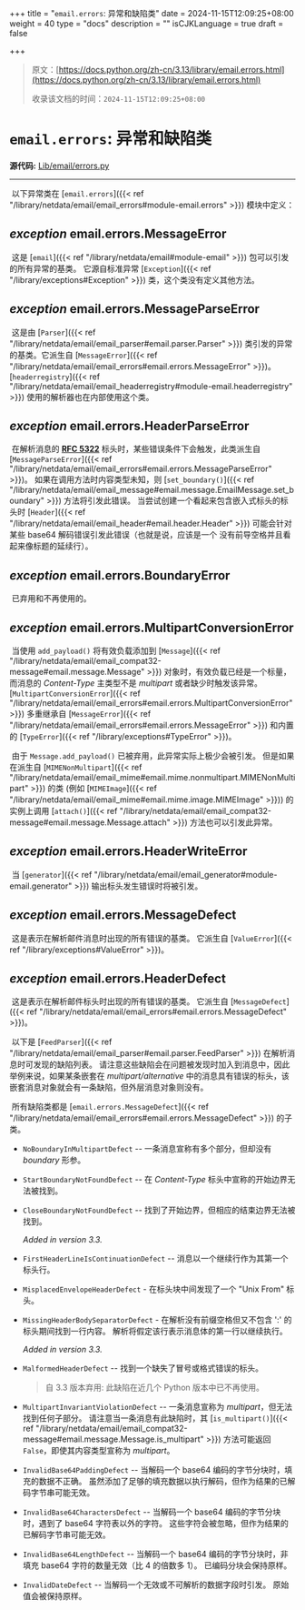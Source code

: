 +++
title = "`email.errors`: 异常和缺陷类"
date = 2024-11-15T12:09:25+08:00
weight = 40
type = "docs"
description = ""
isCJKLanguage = true
draft = false

+++

> 原文：[https://docs.python.org/zh-cn/3.13/library/email.errors.html](https://docs.python.org/zh-cn/3.13/library/email.errors.html)
>
> 收录该文档的时间：`2024-11-15T12:09:25+08:00`

# `email.errors`: 异常和缺陷类

**源代码:** [Lib/email/errors.py](https://github.com/python/cpython/tree/3.13/Lib/email/errors.py)

------

​	以下异常类在 [`email.errors`]({{< ref "/library/netdata/email/email_errors#module-email.errors" >}}) 模块中定义：

## *exception* email.errors.**MessageError**

​	这是 [`email`]({{< ref "/library/netdata/email#module-email" >}}) 包可以引发的所有异常的基类。 它源自标准异常 [`Exception`]({{< ref "/library/exceptions#Exception" >}}) 类，这个类没有定义其他方法。

## *exception* email.errors.**MessageParseError**

​	这是由 [`Parser`]({{< ref "/library/netdata/email/email_parser#email.parser.Parser" >}}) 类引发的异常的基类。它派生自 [`MessageError`]({{< ref "/library/netdata/email/email_errors#email.errors.MessageError" >}})。 [`headerregistry`]({{< ref "/library/netdata/email/email_headerregistry#module-email.headerregistry" >}}) 使用的解析器也在内部使用这个类。

## *exception* email.errors.**HeaderParseError**

​	在解析消息的 [**RFC 5322**](https://datatracker.ietf.org/doc/html/rfc5322.html) 标头时，某些错误条件下会触发，此类派生自 [`MessageParseError`]({{< ref "/library/netdata/email/email_errors#email.errors.MessageParseError" >}})。 如果在调用方法时内容类型未知，则 [`set_boundary()`]({{< ref "/library/netdata/email/email_message#email.message.EmailMessage.set_boundary" >}}) 方法将引发此错误。 当尝试创建一个看起来包含嵌入式标头的标头时 [`Header`]({{< ref "/library/netdata/email/email_header#email.header.Header" >}}) 可能会针对某些 base64 解码错误引发此错误（也就是说，应该是一个 没有前导空格并且看起来像标题的延续行）。

## *exception* email.errors.**BoundaryError**

​	已弃用和不再使用的。

## *exception* email.errors.**MultipartConversionError**

​	当使用 `add_payload()` 将有效负载添加到 [`Message`]({{< ref "/library/netdata/email/email_compat32-message#email.message.Message" >}}) 对象时，有效负载已经是一个标量，而消息的 *Content-Type* 主类型不是 *multipart* 或者缺少时触发该异常。 [`MultipartConversionError`]({{< ref "/library/netdata/email/email_errors#email.errors.MultipartConversionError" >}}) 多重继承自 [`MessageError`]({{< ref "/library/netdata/email/email_errors#email.errors.MessageError" >}}) 和内置的 [`TypeError`]({{< ref "/library/exceptions#TypeError" >}})。

​	由于 `Message.add_payload()` 已被弃用，此异常实际上极少会被引发。 但是如果在派生自 [`MIMENonMultipart`]({{< ref "/library/netdata/email/email_mime#email.mime.nonmultipart.MIMENonMultipart" >}}) 的类 (例如 [`MIMEImage`]({{< ref "/library/netdata/email/email_mime#email.mime.image.MIMEImage" >}})) 的实例上调用 [`attach()`]({{< ref "/library/netdata/email/email_compat32-message#email.message.Message.attach" >}}) 方法也可以引发此异常。

## *exception* email.errors.**HeaderWriteError**

​	当 [`generator`]({{< ref "/library/netdata/email/email_generator#module-email.generator" >}}) 输出标头发生错误时将被引发。

## *exception* email.errors.**MessageDefect**

​	这是表示在解析邮件消息时出现的所有错误的基类。 它派生自 [`ValueError`]({{< ref "/library/exceptions#ValueError" >}})。

## *exception* email.errors.**HeaderDefect**

​	这是表示在解析邮件标头时出现的所有错误的基类。 它派生自 [`MessageDefect`]({{< ref "/library/netdata/email/email_errors#email.errors.MessageDefect" >}})。

​	以下是 [`FeedParser`]({{< ref "/library/netdata/email/email_parser#email.parser.FeedParser" >}}) 在解析消息时可发现的缺陷列表。 请注意这些缺陷会在问题被发现时加入到消息中，因此举例来说，如果某条嵌套在 *multipart/alternative* 中的消息具有错误的标头，该嵌套消息对象就会有一条缺陷，但外层消息对象则没有。

​	所有缺陷类都是 [`email.errors.MessageDefect`]({{< ref "/library/netdata/email/email_errors#email.errors.MessageDefect" >}}) 的子类。

- `NoBoundaryInMultipartDefect` -- 一条消息宣称有多个部分，但却没有 *boundary* 形参。

- `StartBoundaryNotFoundDefect` -- 在 *Content-Type* 标头中宣称的开始边界无法被找到。

- `CloseBoundaryNotFoundDefect` -- 找到了开始边界，但相应的结束边界无法被找到。

  *Added in version 3.3.*

- `FirstHeaderLineIsContinuationDefect` -- 消息以一个继续行作为其第一个标头行。

- `MisplacedEnvelopeHeaderDefect` - 在标头块中间发现了一个 "Unix From" 标头。

- `MissingHeaderBodySeparatorDefect` - 在解析没有前缀空格但又不包含 ':' 的标头期间找到一行内容。 解析将假定该行表示消息体的第一行以继续执行。

  *Added in version 3.3.*

- `MalformedHeaderDefect` -- 找到一个缺失了冒号或格式错误的标头。

  > 自 3.3 版本弃用: 此缺陷在近几个 Python 版本中已不再使用。

- `MultipartInvariantViolationDefect` -- 一条消息宣称为 *multipart*，但无法找到任何子部分。 请注意当一条消息有此缺陷时，其 [`is_multipart()`]({{< ref "/library/netdata/email/email_compat32-message#email.message.Message.is_multipart" >}}) 方法可能返回 `False`，即使其内容类型宣称为 *multipart*。

- `InvalidBase64PaddingDefect` -- 当解码一个 base64 编码的字节分块时，填充的数据不正确。 虽然添加了足够的填充数据以执行解码，但作为结果的已解码字节串可能无效。

- `InvalidBase64CharactersDefect` -- 当解码一个 base64 编码的字节分块时，遇到了 base64 字符表以外的字符。 这些字符会被忽略，但作为结果的已解码字节串可能无效。

- `InvalidBase64LengthDefect` -- 当解码一个 base64 编码的字节分块时，非填充 base64 字符的数量无效（比 4 的倍数多 1）。 已编码分块会保持原样。

- `InvalidDateDefect` -- 当解码一个无效或不可解析的数据字段时引发。 原始值会被保持原样。
